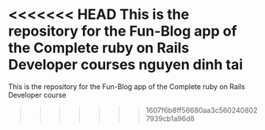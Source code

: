 <<<<<<< HEAD
This is the repository for the Fun-Blog app of the Complete ruby on Rails Developer courses
nguyen dinh tai
=======
This is the repository for the Fun-Blog app of the Complete ruby on Rails Developer course
>>>>>>> 1607f6b8ff56680aa3c5602408027939cb1a96d8
